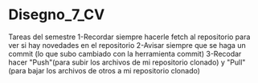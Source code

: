 # Disegno_7_CV
Tareas del semestre
1-Recordar siempre hacerle fetch al repositorio para ver si hay novedades en el repositorio
2-Avisar siempre que se haga un commit (lo que subo cambiado con la herramienta commit)
3-Recodar hacer "Push"(para subir los archivos de mi repositorio clonado) y "Pull" (para bajar los archivos de otros a mi repositorio clonado)
